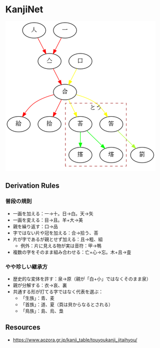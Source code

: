 # KanjiNet

![](gou.png)

## Derivation Rules

### 普段の規則

- 一画を加える：一→十。日→白。天→矢
- 一画を変える：目→且。羊+大→美
- 親を繰り返す：口→品
- 字ではない片や冠を加える：合→拾う、荅
- 片が字であるが親とせず加える：且→粗、組
  - 例外：片に見える物が実は音符：甲→鴨
- 複数の字をそのまま組み合わせる：亡+心→忘。木+且→査

### やや珍しい継承方

- 歴史的な変体を許す：泉→原（親が「白+小」ではなくそのまま泉）
- 親が分解する：衣→哀、裏
- 共通する形が打てる字ではなく代表を選ぶ：
  - 「生族」：青、麦
  - 「首族」：道、夏（頁は貝からなるとされる）
  - 「鳥族」：島、烏、梟

## Resources

- https://www.aozora.gr.jp/kanji_table/touyoukanji_jitaihyou/
